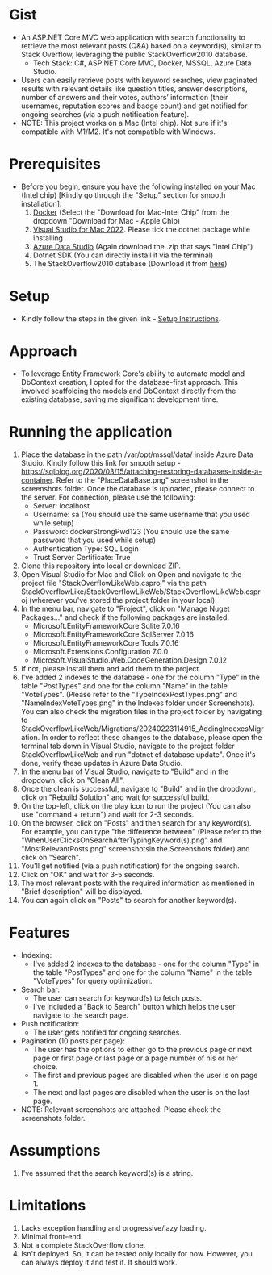 # Gist
+ An ASP.NET Core MVC web application with search functionality to retrieve the most relevant posts (Q&A) based on a keyword(s), similar to Stack Overflow, leveraging the public StackOverflow2010 database.
  + Tech Stack: C#, ASP.NET Core MVC, Docker, MSSQL, Azure Data Studio.
+ Users can easily retrieve posts with keyword searches, view paginated results with relevant details like question titles, answer descriptions, number of answers and their votes, authors’ information (their usernames, reputation scores and badge count) and get notified for ongoing searches (via a push notification feature).
+ NOTE: This project works on a Mac (Intel chip). Not sure if it's compatible with M1/M2. It's not compatible with Windows.

# Prerequisites
+ Before you begin, ensure you have the following installed on your Mac (Intel chip) [Kindly go through the "Setup" section for smooth installation]:
  1. [Docker](https://www.docker.com/products/docker-desktop/) (Select the "Download for Mac-Intel Chip" from the dropdown "Download for Mac - Apple Chip)
  2. [Visual Studio for Mac 2022](https://visualstudio.microsoft.com/vs/mac/). Please tick the dotnet package while installing
  3. [Azure Data Studio](https://learn.microsoft.com/en-us/azure-data-studio/download-azure-data-studio?tabs=macOS-install%2Cwin-user-install%2Credhat-install%2Cwindows-uninstall%2Credhat-uninstall#download-azure-data-studio) (Again download the .zip that says "Intel Chip")
  4. Dotnet SDK (You can directly install it via the terminal)
  5. The StackOverflow2010 database (Download it from [here](https://www.brentozar.com/archive/2015/10/how-to-download-the-stack-overflow-database-via-bittorrent/))
 
# Setup
+ Kindly follow the steps in the given link - [Setup Instructions](https://builtin.com/software-engineering-perspectives/sql-server-management-studio-mac).

# Approach
+ To leverage Entity Framework Core's ability to automate model and DbContext creation, I opted for the database-first approach. This involved scaffolding the models and DbContext directly from the existing database, saving me significant development time.

# Running the application
1. Place the database in the path /var/opt/mssql/data/ inside Azure Data Studio. Kindly follow this link for smooth setup - https://sqlblog.org/2020/03/15/attaching-restoring-databases-inside-a-container. Refer to the "PlaceDataBase.png" screenshot in the screenshots folder. Once the database is uploaded, please connect to the server. For connection, please use the following:
    + Server: localhost
    + Username: sa (You should use the same username that you used while setup)
    + Password: dockerStrongPwd123 (You should use the same password that you used while setup)
    + Authentication Type: SQL Login
    + Trust Server Certificate: True
 2. Clone this repository into local or download ZIP.
 3. Open Visual Studio for Mac and Click on Open and navigate to the project file "StackOverflowLikeWeb.csproj" via the path StackOverflowLike/StackOverflowLikeWeb/StackOverflowLikeWeb.csproj (wherever you've stored the project folder in your local).
 4. In the menu bar, navigate to "Project", click on "Manage Nuget Packages..." and check if the following packages are installed:
    + Microsoft.EntityFrameworkCore.Sqlite 7.0.16
    + Microsoft.EntityFrameworkCore.SqlServer 7.0.16 
    + Microsoft.EntityFrameworkCore.Tools 7.0.16
    + Microsoft.Extensions.Configuration 7.0.0
    + Microsoft.VisualStudio.Web.CodeGeneration.Design 7.0.12
  5. If not, please install them and add them to the project.
  6. I've added 2 indexes to the database - one for the column "Type" in the table "PostTypes" and one for the column "Name" in the table "VoteTypes". (Please refer to the "TypeIndexPostTypes.png" and "NameIndexVoteTypes.png" in the Indexes folder under Screenshots). You can also check the migration files in the project folder by navigating to StackOverflowLikeWeb/Migrations/20240223114915_AddingIndexesMigration. In order to reflect these changes to the database, please open the terminal tab down in Visual Studio, navigate to the project folder StackOverflowLikeWeb and run "dotnet ef database update". Once it's done, verify these updates in Azure Data Studio.
  7. In the menu bar of Visual Studio, navigate to "Build" and in the dropdown, click on "Clean All".
  8. Once the clean is successful, navigate to "Build" and in the dropdown, click on "Rebuild Solution" and wait for successful build.
  9. On the top-left, click on the play icon to run the project (You can also use "command + return") and wait for 2-3 seconds.
  10. On the browser, click on "Posts" and then search for any keyword(s). For example, you can type "the difference between" (Please refer to the "WhenUserClicksOnSearchAfterTypingKeyword(s).png" and "MostRelevantPosts.png" screenshotsin the Screenshots folder) and click on "Search".
  11. You'll get notified (via a push notification) for the ongoing search.
  12. Click on "OK" and wait for 3-5 seconds.
  13. The most relevant posts with the required information as mentioned in "Brief description" will be displayed.
  14. You can again click on "Posts" to search for another keyword(s).

# Features
+ Indexing:
  + I've added 2 indexes to the database - one for the column "Type" in the table "PostTypes" and one for the column "Name" in the table "VoteTypes" for query optimization.
+ Search bar:
  + The user can search for keyword(s) to fetch posts.
  + I've included a "Back to Search" button which helps the user navigate to the search page.
+ Push notification:
  + The user gets notified for ongoing searches.
+ Pagination (10 posts per page):
  + The user has the options to either go to the previous page or next page or first page or last page or a page number of his or her choice.
  + The first and previous pages are disabled when the user is on page 1.
  + The next and last pages are disabled when the user is on the last page.
+ NOTE: Relevant screenshots are attached. Please check the screenshots folder. 
 
# Assumptions
1. I've assumed that the search keyword(s) is a string.

# Limitations
1. Lacks exception handling and progressive/lazy loading.
2. Minimal front-end.
3. Not a complete StackOverflow clone.
4. Isn't deployed. So, it can be tested only locally for now. However, you can always deploy it and test it. It should work. 


